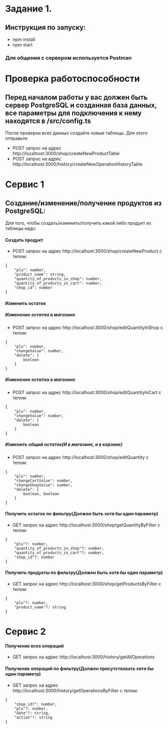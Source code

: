 # Задание 1.
## Инструкция по запуску:
- npm install
- npm start
### Для общения с сервером используется Postman

# Проверка работоспособности
## Перед началом работы у вас должен быть сервер PostgreSQL и созданная база данных,  все параметры для подключения к нему находятся в /src/config.ts

После проверки всех данных создайте новые таблицы.
Для этого отправьте:
- POST запрос на адрес http://localhost:3000/shop/createNewProductTable
- POST запрос на адрес http://localhost:3000/history/createNewOperationHistoryTable


# Сервис 1
## Создание/изменение/получение продуктов из PostgreSQL:
Для того, чтобы создать/изменить/получить какой либо продукт из таблицы надо:
#### Создать продукт
- POST запрос на адрес http://localhost:3000/shop/createNewProduct с телом:
```
{
    "plu": number,
    "product_name": string,
    "quantity_of_products_in_shop": number,
    "quantity_of_products_in_cart": number,
    "shop_id": number
}
```
#### Изменить остаток
##### Изменение остатка в магазине
- POST запрос на адрес http://localhost:3000/shop/editQuantityInShop с телом: 
```
{
    "plu": number,
    "changeValue": number,
    "delete": [
        boolean
    ]
}
```
##### Изменение остатка в магазине
- POST запрос на адрес http://localhost:3000/shop/editQuantityInCart с телом: 
```
{
    "plu": number,
    "changeValue": number,
    "delete": [
        boolean
    ]
}
```

##### Изменить общий остаток(И в магазине, и в корзине)
- POST запрос на адрес http://localhost:3000/shop/editQuantity с телом: 
```
{
    "plu": number,
    "changeCartValue": number,
    "changeShopValue": number,
    "delete": [
        boolean, boolean
    ]
}
```

#### Получить остаток по фильтру(Должен быть хотя бы один параметр)
- GET запрос на адрес http://localhost:3000/shop/getQuantityByFilter с телом:
```
{
    "plu"?: number,
    "quantity_of_products_in_shop"?: number,
    "quantity_of_products_in_cart"?: number,
    "shop_id"?: number
}
```

#### Получить продукты по фильтру(Должен быть хотя бы один параметр)
- GET запрос на адрес http://localhost:3000/shop/getProductsByFilter с телом: 
```
{
    "plu"?: number,
    "product_name"?: string
}
```

# Сервис 2

#### Получение всех операций
- GET запрос на адрес http://localhost:3000/history/getAllOperations

#### Получение операций по фильтру(Должен присутствовать хотя бы один параметр)
- GET запрос на адрес http://localhost:3000/history/getOperationsByFilter с телом:
```
{
    "shop_id?": number,
    "plu"?: number,
    "date"?: string,
    "action"?: string
}
```